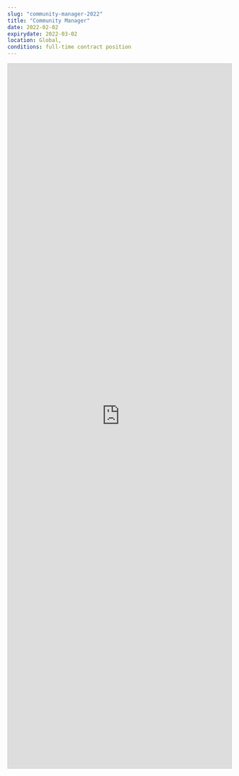 ```yaml
---
slug: "community-manager-2022"
title: "Community Manager"
date: 2022-02-02
expirydate: 2022-03-02
location: Global, 
conditions: full-time contract position
---
```



<script src="https://static.airtable.com/js/embed/embed_snippet_v1.js"></script><iframe class="airtable-embed airtable-dynamic-height" src="https://airtable.com/embed/shre2rbuADLtcWRDJ?backgroundColor=red" frameborder="0" onmousewheel="" width="100%" height="1586" style="background: transparent; border: 1px solid #ccc;"></iframe>